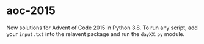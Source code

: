 # aoc-2015
New solutions for Advent of Code 2015 in Python 3.8. To run any script, add your `input.txt` into the relavent package and run the `dayXX.py` module.